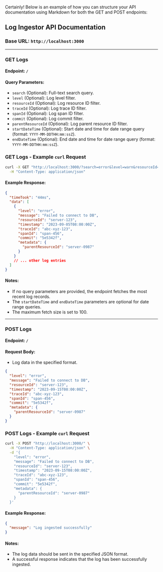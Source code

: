 Certainly! Below is an example of how you can structure your API documentation using Markdown for both the GET and POST endpoints:

## Log Ingestor API Documentation

### Base URL: `http://localhost:3000`

---

### GET Logs

#### Endpoint: `/`

#### Query Parameters:

- `search` (Optional): Full-text search query.
- `level` (Optional): Log level filter.
- `resourceId` (Optional): Log resource ID filter.
- `traceId` (Optional): Log trace ID filter.
- `spanId` (Optional): Log span ID filter.
- `commit` (Optional): Log commit filter.
- `parentResourceId` (Optional): Log parent resource ID filter.
- `startDateTime` (Optional): Start date and time for date range query (format: `YYYY-MM-DDTHH:mm:ssZ`).
- `endDateTime` (Optional): End date and time for date range query (format: `YYYY-MM-DDTHH:mm:ssZ`).

### GET Logs - Example `curl` Request

```bash
curl -X GET "http://localhost:3000/?search=error&level=warn&resourceId=server-123&startDateTime=2023-09-01T00:00:00Z&endDateTime=2023-09-10T23:59:59Z" \
  -H "Content-Type: application/json"
```

#### Example Response:

```json
{
  "timeTook": "44ms",
  "data": [
    {
      "level": "error",
      "message": "Failed to connect to DB",
      "resourceId": "server-123",
      "timestamp": "2023-09-05T08:00:00Z",
      "traceId": "abc-xyz-123",
      "spanId": "span-456",
      "commit": "5e5342f",
      "metadata": {
        "parentResourceId": "server-0987"
      }
    }
    // ... other log entries
  ]
}
```

#### Notes:

- If no query parameters are provided, the endpoint fetches the most recent log records.
- The `startDateTime` and `endDateTime` parameters are optional for date range queries.
- The maximum fetch size is set to 100.

---

### POST Logs

#### Endpoint: `/`

#### Request Body:

- Log data in the specified format.

```json
{
  "level": "error",
  "message": "Failed to connect to DB",
  "resourceId": "server-123",
  "timestamp": "2023-09-15T08:00:00Z",
  "traceId": "abc-xyz-123",
  "spanId": "span-456",
  "commit": "5e5342f",
  "metadata": {
    "parentResourceId": "server-0987"
  }
}
```

### POST Logs - Example `curl` Request

```bash
curl -X POST "http://localhost:3000/" \
  -H "Content-Type: application/json" \
  -d '{
    "level": "error",
    "message": "Failed to connect to DB",
    "resourceId": "server-123",
    "timestamp": "2023-09-15T08:00:00Z",
    "traceId": "abc-xyz-123",
    "spanId": "span-456",
    "commit": "5e5342f",
    "metadata": {
      "parentResourceId": "server-0987"
    }
  }'
```

#### Example Response:

```json
{
  "message": "Log ingested successfully"
}
```

#### Notes:

- The log data should be sent in the specified JSON format.
- A successful response indicates that the log has been successfully ingested.
